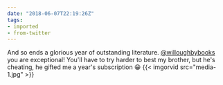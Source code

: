```yaml
---
date: "2018-06-07T22:19:26Z"
tags:
- imported
- from-twitter
---
```

And so ends a glorious year of outstanding literature. [@willoughbybooks](/twitter/#/willoughbybooks) you are exceptional\! You'll have to try harder to best my brother, but he's cheating, he gifted me a year's subscription 😁 {{< imgorvid src="media-1.jpg" >}}

